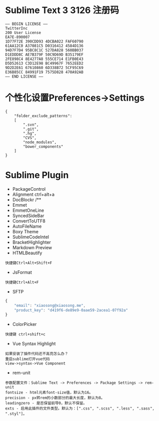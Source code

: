 # Sublime Text 3 3126 注册码
```
—– BEGIN LICENSE —–  
TwitterInc  
200 User License  
EA7E-890007  
1D77F72E 390CDD93 4DCBA022 FAF60790  
61AA12C0 A37081C5 D0316412 4584D136  
94D7F7D4 95BC8C1C 527DA828 560BB037  
D1EDDD8C AE7B379F 50C9D69D B35179EF  
2FE898C4 8E4277A8 555CE714 E1FB0E43  
D5D52613 C3D12E98 BC49967F 7652EED2  
9D2D2E61 67610860 6D338B72 5CF95C69  
E36B85CC 84991F19 7575D828 470A92AB  
—— END LICENSE ——  
```
# 个性化设置Preferences->Settings
```
{
	"folder_exclude_patterns":
	[
		".svn",
		".git",
		".hg",
		"CVS",
		"node_modules",
		"bower_components"
	]
}
```
# Sublime Plugin
* PackageControl
* Alignment ctrl+alt+a
* DocBlockr /**
* Emmet
* EmmetOneLine
* SyncedSideBar
* ConvertToUTF8
* AutoFileName
* Boxy Theme
* SublimeCodeIntel
* BracketHighlighter
* Markdown Preview
* HTMLBeautify
```
快捷键Ctrl+Alt+Shift+F
```
* JsFormat
```
快捷键Ctrl+Alt+F
```
* SFTP
```javascript
{
    "email": "xiaosong@xiaosong.me",
    "product_key": "d419f6-de89e9-0aae59-2acea1-07f92a"
}
```
* ColorPicker 
```
快捷键 ctrl+shift+c
```
* Vue Syntax Highlight
```
如果安装了插件代码还不高亮怎么办？
重启sublime打开vue代码
view->syntax->Vue Component
```
* rem-unit
```
参数配置文件：Sublime Text -> Preferences -> Package Settings -> rem-unit
fontsize - html元素font-size值，默认为16。
precision - px转rem的小数部分的最大长度，默认为8。
leadingzero - 是否保留前导0，默认不保留。
exts - 启用此插件的文件类型。默认为：[".css", ".scss", ".less", ".sass", ".styl"]。
```
